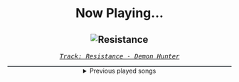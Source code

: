 <div align="center"> 
<h1>Now Playing...</h1>

![Resistance](https://i.scdn.co/image/ab67616d00001e02f15bb9bcc293982ba7a2ffe0)
--
_<samp><a href="https://open.spotify.com/track/4gmFw577aT3WpHR7MGFwcl">Track: Resistance - Demon Hunter</a></samp>_

<div style="border: 1px #4B5054 solid"></div>
<details>
  <summary>
    Previous played songs
  </summary>
  <table>
    <thead>
      <tr>
        <th>
          Artist
        </th>
        <th>
          Song
        </th>
        <th>
          Link
        </th>
      </tr>
    </thead>
    <tbody>
      <tr><td>Demon Hunter</td><td>Resistance</td><td><a href="https://open.spotify.com/track/4gmFw577aT3WpHR7MGFwcl">https://open.spotify.com/track/4gmFw577aT3WpHR7MGFwcl</a></td></tr><tr><td>The Used</td><td>Wake the Dead</td><td><a href="https://open.spotify.com/track/3N1Y61tX6VMTXm9MIA6WAo">https://open.spotify.com/track/3N1Y61tX6VMTXm9MIA6WAo</a></td></tr><tr><td>Tech N9ne</td><td>Wither</td><td><a href="https://open.spotify.com/track/70bCuMmZHypmGwUdCQ3QDf">https://open.spotify.com/track/70bCuMmZHypmGwUdCQ3QDf</a></td></tr><tr><td>Escape The Day</td><td>Tear Down The Walls</td><td><a href="https://open.spotify.com/track/2uZsvTlFZqig60TDW3omqq">https://open.spotify.com/track/2uZsvTlFZqig60TDW3omqq</a></td></tr><tr><td>Too Close To Touch</td><td>What I Wish I Could Forget</td><td><a href="https://open.spotify.com/track/3P7ImYt96jhzYvlfGVu50I">https://open.spotify.com/track/3P7ImYt96jhzYvlfGVu50I</a></td></tr><tr><td>In Flames</td><td>The End</td><td><a href="https://open.spotify.com/track/7AUVdpcqbxLSCOQqKHjPx7">https://open.spotify.com/track/7AUVdpcqbxLSCOQqKHjPx7</a></td></tr><tr><td>Eminem</td><td>The Real Slim Shady</td><td><a href="https://open.spotify.com/track/3yfqSUWxFvZELEM4PmlwIR">https://open.spotify.com/track/3yfqSUWxFvZELEM4PmlwIR</a></td></tr><tr><td>Disciple</td><td>Scarlet</td><td><a href="https://open.spotify.com/track/2uFYAjNbleAW86jZQQXQOf">https://open.spotify.com/track/2uFYAjNbleAW86jZQQXQOf</a></td></tr><tr><td>Silent Planet</td><td>Wasteland Redux</td><td><a href="https://open.spotify.com/track/6U5SpeqpLkAMwVpBI7UTYQ">https://open.spotify.com/track/6U5SpeqpLkAMwVpBI7UTYQ</a></td></tr><tr><td>Rain City Drive</td><td>Heavier</td><td><a href="https://open.spotify.com/track/6Ps8twA0kAJ1jSZzhvdBQI">https://open.spotify.com/track/6Ps8twA0kAJ1jSZzhvdBQI</a></td></tr><tr><td>Jeris Johnson</td><td>Not A Person (Freak)</td><td><a href="https://open.spotify.com/track/3Auqv7kCZNwXgVDRhRneQM">https://open.spotify.com/track/3Auqv7kCZNwXgVDRhRneQM</a></td></tr><tr><td>Jeris Johnson</td><td>John</td><td><a href="https://open.spotify.com/track/2Y3ASbe10PAhs9qHpzns95">https://open.spotify.com/track/2Y3ASbe10PAhs9qHpzns95</a></td></tr><tr><td>Jeris Johnson</td><td>Down With The Dynasty</td><td><a href="https://open.spotify.com/track/5rKHak2dDHHPNHr5XkkltQ">https://open.spotify.com/track/5rKHak2dDHHPNHr5XkkltQ</a></td></tr><tr><td>Jeris Johnson</td><td>Siren Song</td><td><a href="https://open.spotify.com/track/6WGMCZ7my1DJxbP7ouMEIN">https://open.spotify.com/track/6WGMCZ7my1DJxbP7ouMEIN</a></td></tr><tr><td>Jeris Johnson</td><td>Here's To The Years</td><td><a href="https://open.spotify.com/track/3wUHuEg7LWUdaN5vCFG1Cq">https://open.spotify.com/track/3wUHuEg7LWUdaN5vCFG1Cq</a></td></tr><tr><td>Jeris Johnson</td><td>Welcome To Valhalla</td><td><a href="https://open.spotify.com/track/0XfWDMtwSJQCA1mVEyvmgv">https://open.spotify.com/track/0XfWDMtwSJQCA1mVEyvmgv</a></td></tr><tr><td>Jeris Johnson</td><td>When The Darkness Comes</td><td><a href="https://open.spotify.com/track/6b1z0YOAobJHJNUXGml6i5">https://open.spotify.com/track/6b1z0YOAobJHJNUXGml6i5</a></td></tr><tr><td>Jeris Johnson</td><td>The Story Of Our Lives</td><td><a href="https://open.spotify.com/track/3EIH4AJu0eGSVNp768Mrb6">https://open.spotify.com/track/3EIH4AJu0eGSVNp768Mrb6</a></td></tr><tr><td>Jeris Johnson</td><td>Dragonborn</td><td><a href="https://open.spotify.com/track/1D6fYq6e4AlBpxzuJplc9Y">https://open.spotify.com/track/1D6fYq6e4AlBpxzuJplc9Y</a></td></tr><tr><td>Jeris Johnson</td><td>Finish Line</td><td><a href="https://open.spotify.com/track/1ee4Z6Ax40DZo6Armil3Zc">https://open.spotify.com/track/1ee4Z6Ax40DZo6Armil3Zc</a></td></tr>
    </tbody>
  </table>
</details>

</div>
